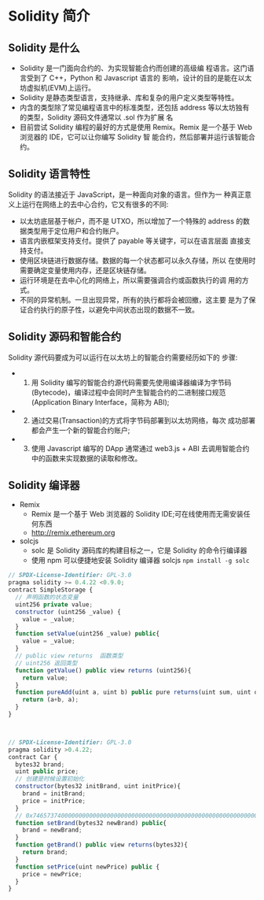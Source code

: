 # Solidity 简介

## Solidity 是什么

- Solidity 是一门面向合约的、为实现智能合约而创建的高级编 程语言。这门语言受到了 C++，Python 和 Javascript 语言的 影响，设计的目的是能在以太坊虚拟机(EVM)上运行。
- Solidity 是静态类型语言，支持继承、库和复杂的用户定义类型等特性。
- 内含的类型除了常见编程语言中的标准类型，还包括 address 等以太坊独有的类型，Solidity 源码文件通常以 .sol 作为扩展 名
- 目前尝试 Solidity 编程的最好的方式是使用 Remix。Remix 是一个基于 Web 浏览器的 IDE，它可以让你编写 Solidity 智 能合约，然后部署并运行该智能合约。

## Solidity 语言特性

Solidity 的语法接近于 JavaScript，是一种面向对象的语言。但作为一 种真正意义上运行在网络上的去中心合约，它又有很多的不同:

- 以太坊底层基于帐户，而不是 UTXO，所以增加了一个特殊的 address 的数据类型用于定位用户和合约账户。
- 语言内嵌框架支持支付。提供了 payable 等关键字，可以在语言层面 直接支持支付。
- 使用区块链进行数据存储。数据的每一个状态都可以永久存储，所以 在使用时需要确定变量使用内存，还是区块链存储。
- 运行环境是在去中心化的网络上，所以需要强调合约或函数执行的调 用的方式。
- 不同的异常机制。一旦出现异常，所有的执行都将会被回撤，这主要 是为了保证合约执行的原子性，以避免中间状态出现的数据不一致。

## Solidity 源码和智能合约

Solidity 源代码要成为可以运行在以太坊上的智能合约需要经历如下的 步骤:

- 1. 用 Solidity 编写的智能合约源代码需要先使用编译器编译为字节码 (Bytecode)，编译过程中会同时产生智能合约的二进制接口规范 (Application Binary Interface，简称为 ABI);
- 2. 通过交易(Transaction)的方式将字节码部署到以太坊网络，每次 成功部署都会产生一个新的智能合约账户;
- 3. 使用 Javascript 编写的 DApp 通常通过 web3.js + ABI 去调用智能合约中的函数来实现数据的读取和修改。

## Solidity 编译器

- Remix
  - Remix 是一个基于 Web 浏览器的 Solidity IDE;可在线使用而无需安装任 何东西
  - http://remix.ethereum.org
- solcjs
  - solc 是 Solidity 源码库的构建目标之一，它是 Solidity 的命令行编译器
  - 使用 npm 可以便捷地安装 Solidity 编译器 solcjs `npm install -g solc`

```js
// SPDX-License-Identifier: GPL-3.0
pragma solidity >= 0.4.22 <0.9.0;
contract SimpleStorage {
  // 声明函数的状态变量
  uint256 private value;
  constructor (uint256 _value) {
    value = _value;
  }
  function setValue(uint256 _value) public{
    value = _value;
  }
  // public view returns  函数类型
  // uint256 返回类型
  function getValue() public view returns (uint256){
    return value;
  }
  function pureAdd(uint a, uint b) public pure returns(uint sum, uint origin_a){
    return (a+b, a);
  }
}



// SPDX-License-Identifier: GPL-3.0
pragma solidity >0.4.22;
contract Car {
  bytes32 brand;
  uint public price;
  // 创建是时候设置初始化
  constructor(bytes32 initBrand, uint initPrice){
    brand = initBrand;
    price = initPrice;
  }
  // 0x7465737400000000000000000000000000000000000000000000000000000000
  function setBrand(bytes32 newBrand) public{
    brand = newBrand;
  }
  function getBrand() public view returns(bytes32){
    return brand;
  }
  function setPrice(uint newPrice) public {
    price = newPrice;
  }
}
```
